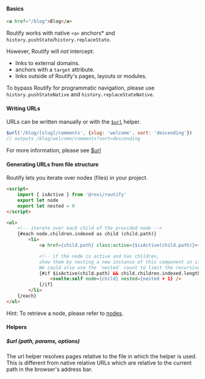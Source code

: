 #### Basics
```html
<a href="/blog">Blog</a>
```
Routify works with native `<a>` anchors* and `history.pushState`/`history.replaceState`.

However, Routify will *not* intercept:
- links to external domains.
- anchors with a `target` attribute.
- links outside of Routify's pages, layouts or modules.

To bypass Routify for programmatic navigation, please use `history.pushStateNative` and  `history.replaceStateNative`.

#### Writing URLs
URLs can be written manually or with the [`$url`](/docs/api/helpers/url) helper.

```javascript
$url('/blog/[slug]/comments', {slug: 'welcome', sort: 'descending'})
// outputs /blog/welcome/comments?sort=descending
```
For more information, please see [$url](/docs/api/helpers/url)

#### Generating URLs from file structure
Routify lets you iterate over nodes (files) in your project.
```html
<script>
    import { isActive } from '@roxi/routify'
    export let node
    export let nested = 0
</script>

<ul>
    <!-- iterate over each child of the provided node -->
    {#each node.children.indexed as child (child.path)}
        <li>
            <a href={child.path} class:active={$isActive(child.path)}>{child.name}</a>

            <!-- if the node is active and has children, 
            show them by nesting a new instance of this component in itself.
            We could also use the `nested` count to limit the recursive depth. -->
            {#if $isActive(child.path) && child.children.indexed.length}
                <svelte:self node={child} nested={nested + 1} />                
            {/if}
        </li>
    {/each}
</ul>
```
Hint: To retrieve a node, please refer to [nodes](/docs/guide/nodes).

#### Helpers

##### $url (path, params, options)

The url helper resolves pages relative to the file in which the helper is used. This is different from native relative URLs which are relative to the current path in the browser's address bar.
